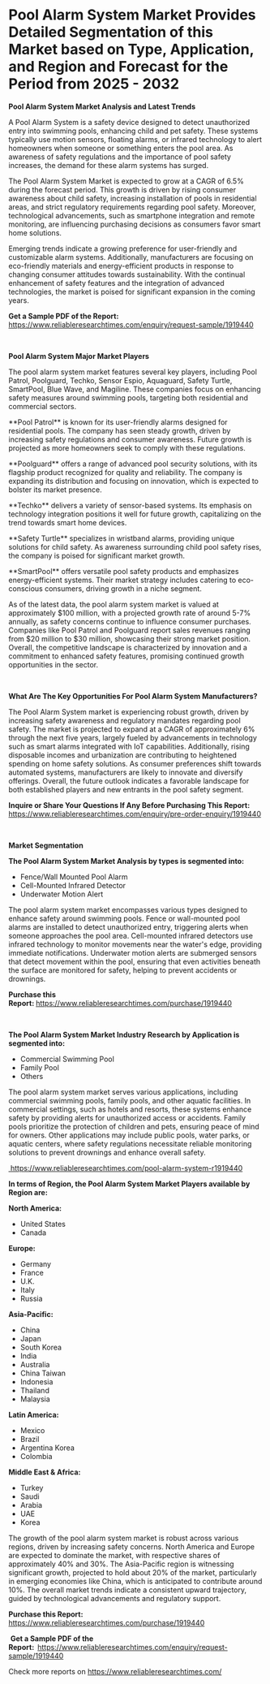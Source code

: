<p><h1>Pool Alarm System Market Provides Detailed Segmentation of this Market based on Type, Application, and Region and Forecast for the Period from 2025 - 2032</h1></p><p><strong>Pool Alarm System Market Analysis and Latest Trends</strong></p>
<p><p>A Pool Alarm System is a safety device designed to detect unauthorized entry into swimming pools, enhancing child and pet safety. These systems typically use motion sensors, floating alarms, or infrared technology to alert homeowners when someone or something enters the pool area. As awareness of safety regulations and the importance of pool safety increases, the demand for these alarm systems has surged.</p><p>The Pool Alarm System Market is expected to grow at a CAGR of 6.5% during the forecast period. This growth is driven by rising consumer awareness about child safety, increasing installation of pools in residential areas, and strict regulatory requirements regarding pool safety. Moreover, technological advancements, such as smartphone integration and remote monitoring, are influencing purchasing decisions as consumers favor smart home solutions.</p><p>Emerging trends indicate a growing preference for user-friendly and customizable alarm systems. Additionally, manufacturers are focusing on eco-friendly materials and energy-efficient products in response to changing consumer attitudes towards sustainability. With the continual enhancement of safety features and the integration of advanced technologies, the market is poised for significant expansion in the coming years.</p></p>
<p><strong>Get a Sample PDF of the Report:&nbsp;</strong> <a href="https://www.reliableresearchtimes.com/enquiry/request-sample/1919440?utm_campaign=2326&utm_medium=2&utm_source=Github&utm_content=ia&utm_term=10042025&utm_id=pool-alarm-system">https://www.reliableresearchtimes.com/enquiry/request-sample/1919440</a></p>
<p>&nbsp;</p>
<p><strong>Pool Alarm System Major Market Players</strong></p>
<p><p>The pool alarm system market features several key players, including Pool Patrol, Poolguard, Techko, Sensor Espio, Aquaguard, Safety Turtle, SmartPool, Blue Wave, and Magiline. These companies focus on enhancing safety measures around swimming pools, targeting both residential and commercial sectors.</p><p>**Pool Patrol** is known for its user-friendly alarms designed for residential pools. The company has seen steady growth, driven by increasing safety regulations and consumer awareness. Future growth is projected as more homeowners seek to comply with these regulations.</p><p>**Poolguard** offers a range of advanced pool security solutions, with its flagship product recognized for quality and reliability. The company is expanding its distribution and focusing on innovation, which is expected to bolster its market presence.</p><p>**Techko** delivers a variety of sensor-based systems. Its emphasis on technology integration positions it well for future growth, capitalizing on the trend towards smart home devices.</p><p>**Safety Turtle** specializes in wristband alarms, providing unique solutions for child safety. As awareness surrounding child pool safety rises, the company is poised for significant market growth.</p><p>**SmartPool** offers versatile pool safety products and emphasizes energy-efficient systems. Their market strategy includes catering to eco-conscious consumers, driving growth in a niche segment.</p><p>As of the latest data, the pool alarm system market is valued at approximately $100 million, with a projected growth rate of around 5-7% annually, as safety concerns continue to influence consumer purchases. Companies like Pool Patrol and Poolguard report sales revenues ranging from $20 million to $30 million, showcasing their strong market position. Overall, the competitive landscape is characterized by innovation and a commitment to enhanced safety features, promising continued growth opportunities in the sector.</p></p>
<p>&nbsp;</p>
<p><strong>What Are The Key Opportunities For Pool Alarm System Manufacturers?</strong></p>
<p><p>The Pool Alarm System market is experiencing robust growth, driven by increasing safety awareness and regulatory mandates regarding pool safety. The market is projected to expand at a CAGR of approximately 6% through the next five years, largely fueled by advancements in technology such as smart alarms integrated with IoT capabilities. Additionally, rising disposable incomes and urbanization are contributing to heightened spending on home safety solutions. As consumer preferences shift towards automated systems, manufacturers are likely to innovate and diversify offerings. Overall, the future outlook indicates a favorable landscape for both established players and new entrants in the pool safety segment.</p></p>
<p><strong>Inquire or Share Your Questions If Any Before Purchasing This Report:</strong> <a href="https://www.reliableresearchtimes.com/enquiry/pre-order-enquiry/1919440?utm_campaign=2326&utm_medium=2&utm_source=Github&utm_content=ia&utm_term=10042025&utm_id=pool-alarm-system">https://www.reliableresearchtimes.com/enquiry/pre-order-enquiry/1919440</a></p>
<p>&nbsp;</p>
<p><strong>Market Segmentation</strong></p>
<p><strong>The Pool Alarm System Market Analysis by types is segmented into:</strong></p>
<p><ul><li>Fence/Wall Mounted Pool Alarm</li><li>Cell-Mounted Infrared Detector</li><li>Underwater Motion Alert</li></ul></p>
<p><p>The pool alarm system market encompasses various types designed to enhance safety around swimming pools. Fence or wall-mounted pool alarms are installed to detect unauthorized entry, triggering alerts when someone approaches the pool area. Cell-mounted infrared detectors use infrared technology to monitor movements near the water's edge, providing immediate notifications. Underwater motion alerts are submerged sensors that detect movement within the pool, ensuring that even activities beneath the surface are monitored for safety, helping to prevent accidents or drownings.</p></p>
<p><strong>Purchase this Report:&nbsp;</strong><a href="https://www.reliableresearchtimes.com/purchase/1919440?utm_campaign=2326&utm_medium=2&utm_source=Github&utm_content=ia&utm_term=10042025&utm_id=pool-alarm-system">https://www.reliableresearchtimes.com/purchase/1919440</a></p>
<p>&nbsp;</p>
<p><strong>The Pool Alarm System Market Industry Research by Application is segmented into:</strong></p>
<p><ul><li>Commercial Swimming Pool</li><li>Family Pool</li><li>Others</li></ul></p>
<p><p>The pool alarm system market serves various applications, including commercial swimming pools, family pools, and other aquatic facilities. In commercial settings, such as hotels and resorts, these systems enhance safety by providing alerts for unauthorized access or accidents. Family pools prioritize the protection of children and pets, ensuring peace of mind for owners. Other applications may include public pools, water parks, or aquatic centers, where safety regulations necessitate reliable monitoring solutions to prevent drownings and enhance overall safety.</p></p>
<p><a href="https://www.reliableresearchtimes.com/pool-alarm-system-r1919440?utm_campaign=2326&utm_medium=2&utm_source=Github&utm_content=ia&utm_term=10042025&utm_id=pool-alarm-system">&nbsp;https://www.reliableresearchtimes.com/pool-alarm-system-r1919440</a></p>
<p><strong>In terms of Region, the Pool Alarm System Market Players available by Region are:</strong></p>
<p>
    <p> <strong> North America: </strong>
        <ul>
            <li>United States</li>
            <li>Canada</li>
        </ul>
        </p> 
    <p> <strong> Europe: </strong>
        <ul>
            <li>Germany</li>
            <li>France</li>
            <li>U.K.</li>
            <li>Italy</li>
            <li>Russia</li>
        </ul>
        </p> 
    <p> <strong> Asia-Pacific: </strong>
        <ul>
            <li>China</li>
            <li>Japan</li>
            <li>South Korea</li>
            <li>India</li>
            <li>Australia</li>
            <li>China Taiwan</li>
            <li>Indonesia</li>
            <li>Thailand</li>
            <li>Malaysia</li>
        </ul>
        </p> 
    <p> <strong> Latin America: </strong>
        <ul>
            <li>Mexico</li>
            <li>Brazil</li>
            <li>Argentina Korea</li>
            <li>Colombia</li>
        </ul>
        </p> 
    <p> <strong> Middle East & Africa: </strong>
        <ul>
            <li>Turkey</li>
            <li>Saudi</li>
            <li>Arabia</li>
            <li>UAE</li>
            <li>Korea</li>
        </ul>
    </p>
    </p>
<p><p>The growth of the pool alarm system market is robust across various regions, driven by increasing safety concerns. North America and Europe are expected to dominate the market, with respective shares of approximately 40% and 30%. The Asia-Pacific region is witnessing significant growth, projected to hold about 20% of the market, particularly in emerging economies like China, which is anticipated to contribute around 10%. The overall market trends indicate a consistent upward trajectory, guided by technological advancements and regulatory support.</p></p>
<p><strong>Purchase this Report: </strong><a href="https://www.reliableresearchtimes.com/purchase/1919440?utm_campaign=2326&utm_medium=2&utm_source=Github&utm_content=ia&utm_term=10042025&utm_id=pool-alarm-system">https://www.reliableresearchtimes.com/purchase/1919440</a></p>
<p>&nbsp;<strong>Get a Sample PDF of the Report:&nbsp;&nbsp;</strong><a href="https://www.reliableresearchtimes.com/enquiry/request-sample/1919440?utm_campaign=2326&utm_medium=2&utm_source=Github&utm_content=ia&utm_term=10042025&utm_id=pool-alarm-system">https://www.reliableresearchtimes.com/enquiry/request-sample/1919440</a></p>
<p><strong></strong></p>
<p>Check more reports on <a href="https://www.reliableresearchtimes.com/?utm_campaign=2326&utm_medium=2&utm_source=Github&utm_content=ia&utm_term=10042025&utm_id=pool-alarm-system">https://www.reliableresearchtimes.com/</a></p>